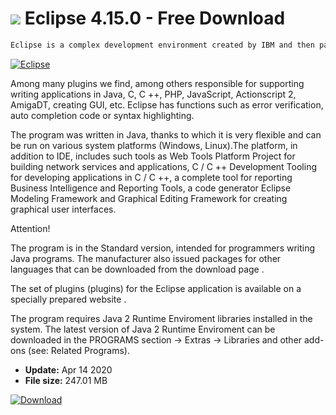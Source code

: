 # ![](https://cdn.softexe.net/static/icon/8/eclipse-9876.png) Eclipse 4.15.0 - Free Download

```sh
Eclipse is a complex development environment created by IBM and then passed to the Open Source community, whose main advantage is the support of plugins extending its capabilities to support multiple languages ​​of code creation.
```
[![Eclipse](https://gallery.dpcdn.pl/imgc/Tools/2382/g_-_420x350_1.5_-_x20110324162428_00.jpg)](https://softexe.net/win/development-it/environments/eclipse:ahgf.html)

Among many plugins we find, among others responsible for supporting writing applications in Java, C, C ++, PHP, JavaScript, Actionscript 2, AmigaDT, creating GUI, etc. Eclipse has functions such as error verification, auto completion code or syntax highlighting.
 
 The program was written in Java, thanks to which it is very flexible and can be run on various system platforms (Windows, Linux).The platform, in addition to IDE, includes such tools as Web Tools Platform Project for building network services and applications, C / C ++ Development Tooling for developing applications in C / C ++, a complete tool for reporting Business Intelligence and Reporting Tools, a code generator Eclipse Modeling Framework and Graphical Editing Framework for creating graphical user interfaces.
 
 Attention!
 
 The program is in the Standard version, intended for programmers writing Java programs. The manufacturer also issued packages for other languages ​​that can be downloaded from the download page .
 
 The set of plugins (plugins) for the Eclipse application is available on a specially prepared website .
 
 The program requires Java 2 Runtime Enviroment libraries installed in the system. The latest version of Java 2 Runtime Enviroment can be downloaded in the PROGRAMS section -&gt; Extras -&gt; Libraries and other add-ons (see: Related Programs).


- **Update:** Apr 14 2020
- **File size:** 247.01 MB

[![Download](https://cdn.softexe.net/static/img/download.png)](https://softexe.net/win/development-it/environments/eclipse:ahgf.html)

